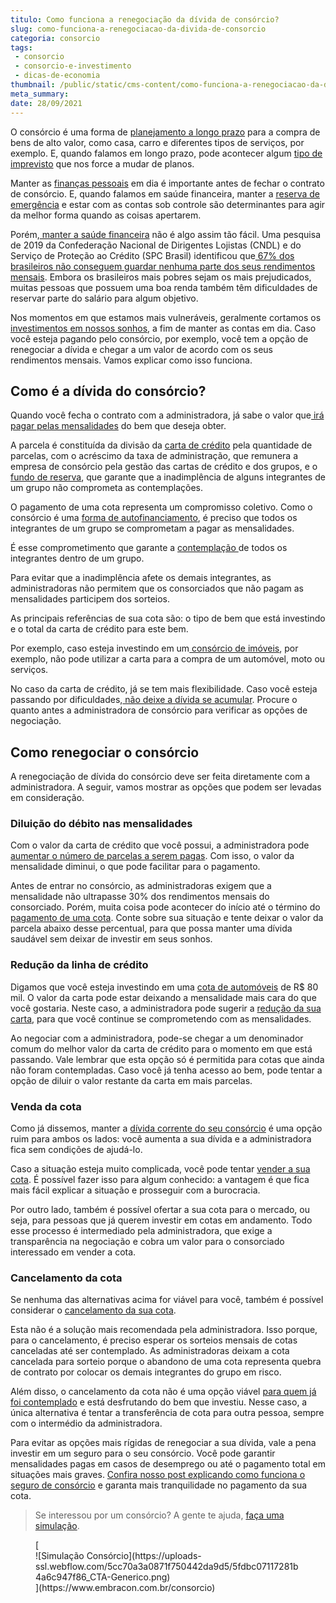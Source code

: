 ```yaml
---
titulo: Como funciona a renegociação da dívida de consórcio?
slug: como-funciona-a-renegociacao-da-divida-de-consorcio
categoria: consorcio
tags:
 - consorcio
 - consorcio-e-investimento
 - dicas-de-economia
thumbnail: /public/static/cms-content/como-funciona-a-renegociacao-da-divida-de-consorcio.jpg
meta_summary: 
date: 28/09/2021
---
```

O consórcio é uma forma de [planejamento a longo prazo](https://www.embracon.com.br/blog/planejamento-financeiro-um-guia-para-as-financas-nao-sairem-de-controle) para a compra de bens de alto valor, como casa, carro e diferentes tipos de serviços, por exemplo. E, quando falamos em longo prazo, pode acontecer algum [tipo de imprevisto](https://www.embracon.com.br/blog/entenda-a-importancia-do-planejamento-financeiro-em-tempos-de-pandemia) que nos force a mudar de planos.

Manter as [finanças pessoais](https://www.embracon.com.br/blog/financas-da-familia-como-ensinar-os-filhos-a-economizar-dinheiro) em dia é importante antes de fechar o contrato de consórcio. E, quando falamos em saúde financeira, manter a [reserva de emergência](https://www.embracon.com.br/blog/reserva-financeira-como-preparar-a-sua) e estar com as contas sob controle são determinantes para agir da melhor forma quando as coisas apertarem.

Porém,[ manter a saúde financeira](https://www.embracon.com.br/blog/entenda-como-e-possivel-manter-a-saude-financeira-da-sua-familia) não é algo assim tão fácil. Uma pesquisa de 2019 da Confederação Nacional de Dirigentes Lojistas (CNDL) e do Serviço de Proteção ao Crédito (SPC Brasil) identificou que[ 67% dos brasileiros não conseguem guardar nenhuma parte dos seus rendimentos mensais](https://g1.globo.com/economia/noticia/2019/09/26/67percent-dos-brasileiros-nao-conseguem-poupar-dinheiro-aponta-pesquisa.ghtml). Embora os brasileiros mais pobres sejam os mais prejudicados, muitas pessoas que possuem uma boa renda também têm dificuldades de reservar parte do salário para algum objetivo.

Nos momentos em que estamos mais vulneráveis, geralmente cortamos os [investimentos em nossos sonhos](https://www.embracon.com.br/blog/8-motivos-que-comprovam-que-consorcio-e-investimento), a fim de manter as contas em dia. Caso você esteja pagando pelo consórcio, por exemplo, você tem a opção de renegociar a dívida e chegar a um valor de acordo com os seus rendimentos mensais. Vamos explicar como isso funciona.

Como é a dívida do consórcio?
-----------------------------

Quando você fecha o contrato com a administradora, já sabe o valor que[ irá pagar pelas mensalidades](https://www.embracon.com.br/blog/como-calcular-as-parcelas-no-consorcio) do bem que deseja obter.

A parcela é constituída da divisão da [carta de crédito](https://www.embracon.com.br/blog/tudo-o-que-voce-precisa-saber-sobre-a-carta-de-credito-de-consorcios) pela quantidade de parcelas, com o acréscimo da taxa de administração, que remunera a empresa de consórcio pela gestão das cartas de crédito e dos grupos, e o [fundo de reserva](https://www.embracon.com.br/blog/entenda-como-funciona-a-devolucao-do-fundo-de-reserva), que garante que a inadimplência de alguns integrantes de um grupo não comprometa as contemplações.

O pagamento de uma cota representa um compromisso coletivo. Como o consórcio é uma [forma de autofinanciamento](https://www.embracon.com.br/blog/autofinanciamento-o-que-e-e-como-um-consorcio-pode-ajuda-lo), é preciso que todos os integrantes de um grupo se comprometam a pagar as mensalidades.

É esse comprometimento que garante a [contemplação ](https://www.embracon.com.br/blog/quais-sao-as-formas-de-contemplacao)de todos os integrantes dentro de um grupo.

Para evitar que a inadimplência afete os demais integrantes, as administradoras não permitem que os consorciados que não pagam as mensalidades participem dos sorteios.

As principais referências de sua cota são: o tipo de bem que está investindo e o total da carta de crédito para este bem.

Por exemplo, caso esteja investindo em um[ consórcio de imóveis](https://www.embracon.com.br/blog/15-duvidas-sobre-consorcio-de-imoveis), por exemplo, não pode utilizar a carta para a compra de um automóvel, moto ou serviços.

No caso da carta de crédito, já se tem mais flexibilidade. Caso você esteja passando por dificuldades,[ não deixe a dívida se acumular](https://www.embracon.com.br/conhecaoconsorcio/como-resolver-o-atraso-no-pagamento-das-parcelas). Procure o quanto antes a administradora de consórcio para verificar as opções de negociação.

Como renegociar o consórcio
---------------------------

A renegociação de dívida do consórcio deve ser feita diretamente com a administradora. A seguir, vamos mostrar as opções que podem ser levadas em consideração.

### Diluição do débito nas mensalidades

Com o valor da carta de crédito que você possui, a administradora pode [aumentar o número de parcelas a serem pagas](https://www.embracon.com.br/blog/como-calcular-as-parcelas-no-consorcio). Com isso, o valor da mensalidade diminui, o que pode facilitar para o pagamento.

Antes de entrar no consórcio, as administradoras exigem que a mensalidade não ultrapasse 30% dos rendimentos mensais do consorciado. Porém, muita coisa pode acontecer do início até o término do [pagamento de uma cota](https://www.embracon.com.br/blog/entenda-o-que-e-e-como-funciona-uma-cota-de-consorcio). Conte sobre sua situação e tente deixar o valor da parcela abaixo desse percentual, para que possa manter uma dívida saudável sem deixar de investir em seus sonhos.

### Redução da linha de crédito

Digamos que você esteja investindo em uma [cota de automóveis](https://www.embracon.com.br/blog/como-funciona-consorcio-de-automoveis-por-que-boa-opcao) de R$ 80 mil. O valor da carta pode estar deixando a mensalidade mais cara do que você gostaria. Neste caso, a administradora pode sugerir a [redução da sua carta](https://www.embracon.com.br/conhecaoconsorcio/minha-cota-foi-contemplada-posso-aumentar-ou-reduzir-o-valor-do-meu-credito), para que você continue se comprometendo com as mensalidades.

Ao negociar com a administradora, pode-se chegar a um denominador comum do melhor valor da carta de crédito para o momento em que está passando. Vale lembrar que esta opção só é permitida para cotas que ainda não foram contempladas. Caso você já tenha acesso ao bem, pode tentar a opção de diluir o valor restante da carta em mais parcelas.

### Venda da cota

Como já dissemos, manter a [dívida corrente do seu consórcio](https://www.embracon.com.br/blog/o-que-e-e-como-funciona-o-consorcio-em-andamento) é uma opção ruim para ambos os lados: você aumenta a sua dívida e a administradora fica sem condições de ajudá-lo.

Caso a situação esteja muito complicada, você pode tentar [vender a sua cota](https://www.embracon.com.br/blog/tire-todas-as-suas-duvidas-sobre-transferencia-de-consorcio). É possível fazer isso para algum conhecido: a vantagem é que fica mais fácil explicar a situação e prosseguir com a burocracia.

Por outro lado, também é possível ofertar a sua cota para o mercado, ou seja, para pessoas que já querem investir em cotas em andamento. Todo esse processo é intermediado pela administradora, que exige a transparência na negociação e cobra um valor para o consorciado interessado em vender a cota.

### Cancelamento da cota

Se nenhuma das alternativas acima for viável para você, também é possível considerar o [cancelamento da sua cota](https://www.embracon.com.br/blog/cancelar-o-consorcio).

Esta não é a solução mais recomendada pela administradora. Isso porque, para o cancelamento, é preciso esperar os sorteios mensais de cotas canceladas até ser contemplado. As administradoras deixam a cota cancelada para sorteio porque o abandono de uma cota representa quebra de contrato por colocar os demais integrantes do grupo em risco.

Além disso, o cancelamento da cota não é uma opção viável [para quem já foi contemplado](https://www.embracon.com.br/blog/saiba-o-que-fazer-quando-for-contemplado-no-consorcio) e está desfrutando do bem que investiu. Nesse caso, a única alternativa é tentar a transferência de cota para outra pessoa, sempre com o intermédio da administradora.

Para evitar as opções mais rígidas de renegociar a sua dívida, vale a pena investir em um seguro para o seu consórcio. Você pode garantir mensalidades pagas em casos de desemprego ou até o pagamento total em situações mais graves. [Confira nosso post explicando como funciona o seguro de consórcio](https://www.embracon.com.br/blog/seguro-de-consorcio-quando-vale-a-pena) e garanta mais tranquilidade no pagamento da sua cota.

> Se interessou por um consórcio? A gente te ajuda, [faça uma simulação](https://www.embracon.com.br/consorcio).

<figure class="w-richtext-figure-type-image w-richtext-align-center">[<div>![Simulação Consórcio](https://uploads-ssl.webflow.com/5cc70a3a0871f750442da9d5/5fdbc07117281b4a6c947f86_CTA-Generico.png)</div>](https://www.embracon.com.br/consorcio)</figure>
